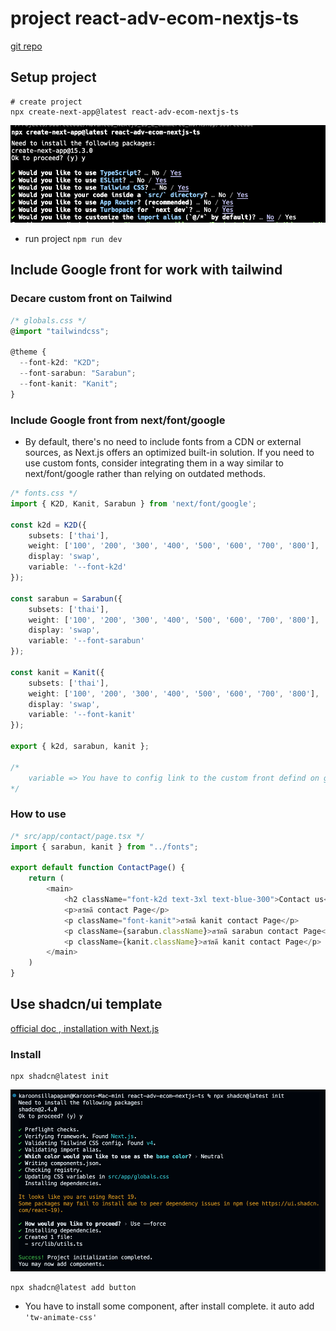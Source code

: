 # project react-adv-ecom-nextjs-ts

[git repo](https://github.com/ksupdev/react-adv-ecom-nextjs-ts)

## Setup project

```shell
# create project
npx create-next-app@latest react-adv-ecom-nextjs-ts
```
![Screenshot](external-data/readme-image/00-create-nextjsapp.png)

- run project `npm run dev`

## Include Google front for work with tailwind

### Decare custom front on Tailwind
```typescript
/* globals.css */
@import "tailwindcss";

@theme {
  --font-k2d: "K2D";
  --font-sarabun: "Sarabun";
  --font-kanit: "Kanit";
}

```

### Include Google front from next/font/google
- By default, there's no need to include fonts from a CDN or external sources, as Next.js offers an optimized built-in solution. If you need to use custom fonts, consider integrating them in a way similar to next/font/google rather than relying on outdated methods.

```typescript
/* fonts.css */
import { K2D, Kanit, Sarabun } from 'next/font/google';

const k2d = K2D({
    subsets: ['thai'],
    weight: ['100', '200', '300', '400', '500', '600', '700', '800'],
    display: 'swap',
    variable: '--font-k2d'
});

const sarabun = Sarabun({
    subsets: ['thai'],
    weight: ['100', '200', '300', '400', '500', '600', '700', '800'],
    display: 'swap',
    variable: '--font-sarabun'
});

const kanit = Kanit({
    subsets: ['thai'],
    weight: ['100', '200', '300', '400', '500', '600', '700', '800'],
    display: 'swap',
    variable: '--font-kanit'
});

export { k2d, sarabun, kanit };

/*
    variable => You have to config link to the custom front defind on global.css
*/

```

### How to use

```typescript
/* src/app/contact/page.tsx */
import { sarabun, kanit } from "../fonts";

export default function ContactPage() {
    return (
        <main>
            <h2 className="font-k2d text-3xl text-blue-300">Contact us</h2>
            <p>สวัสดี contact Page</p>
            <p className="font-kanit">สวัสดี kanit contact Page</p>
            <p className={sarabun.className}>สวัสดี sarabun contact Page</p>
            <p className={kanit.className}>สวัสดี kanit contact Page</p>
        </main>
    )
}

```

## Use shadcn/ui template
[official doc , installation with Next.js](https://ui.shadcn.com/docs/installation/next)

### Install

```shell
npx shadcn@latest init
```

![Screenshot](external-data/readme-image/02-installshadcn.png)

```shell
npx shadcn@latest add button
```
- You have to install some component, after install complete. it auto add `'tw-animate-css'`
